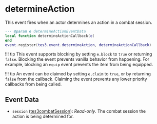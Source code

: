 # determineAction
<div class="search_terms" style="display: none">determineaction</div>

<!---
	This file is autogenerated. Do not edit this file manually. Your changes will be ignored.
	More information: https://github.com/MWSE/MWSE/tree/master/docs
-->

This event fires when an actor determines an action in a combat session.

```lua
--- @param e determineActionEventData
local function determineActionCallback(e)
end
event.register(tes3.event.determineAction, determineActionCallback)
```

!!! tip
	This event supports blocking by setting `e.block` to `true` or returning `false`. Blocking the event prevents vanilla behavior from happening. For example, blocking an `equip` event prevents the item from being equipped.

!!! tip
	An event can be claimed by setting `e.claim` to `true`, or by returning `false` from the callback. Claiming the event prevents any lower priority callbacks from being called.

## Event Data

* `session` ([tes3combatSession](../../types/tes3combatSession)): *Read-only*. The combat session the action is being determined for.


